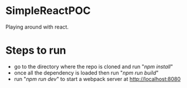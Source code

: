 # SimpleReactPOC
Playing around with react.

# Steps to run
* go to the directory where the repo is cloned and run "*npm install*"
* once all the dependency is loaded then run "*npm run build*"
* run "*npm run dev*" to start a webpack server at [http://localhost:8080](http://localhost:8080 "http://localhost:8080") 


